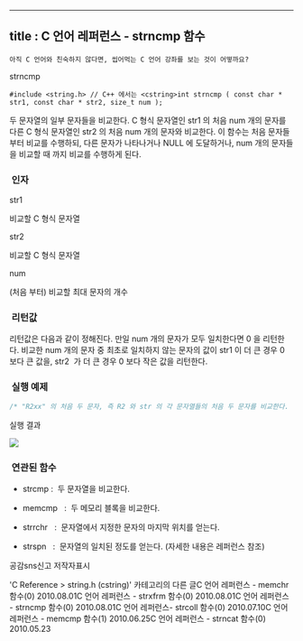 ----------------
title : C 언어 레퍼런스 - strncmp 함수
--------------



```warning
아직 C 언어와 친숙하지 않다면, 씹어먹는 C 언어 강좌를 보는 것이 어떻까요?
```


strncmp



```info
#include <string.h> // C++ 에서는 <cstring>int strncmp ( const char * str1, const char * str2, size_t num );
```


두 문자열의 일부 문자들을 비교한다. 
C 형식 문자열인 str1 의 처음 num 개의 문자를 다른 C 형식 문자열인 str2 의 처음 num 개의 문자와 비교한다.
이 함수는 처음 문자들 부터 비교를 수행하되, 다른 문자가 나타나거나 NULL 에 도달하거나, num 개의 문자들을 비교할 때 까지 비교를 수행하게 된다. 



###  인자




str1

비교할 C 형식 문자열

str2

비교할 C 형식 문자열

num

(처음 부터) 비교할 최대 문자의 개수



###  리턴값





리턴값은 다음과 같이 정해진다.
만일 num 개의 문자가 모두 일치한다면 0 을 리턴한다.
비교한 num 개의 문자 중 최초로 일치하지 않는 문자의 값이 str1 이 더 큰 경우 0 보다 큰 값을, str2  가 더 큰 경우 0 보다 작은 값을 리턴한다. 



###  실행 예제


```cpp
/* "R2xx" 의 처음 두 문자, 즉 R2 와 str 의 각 문자열들의 처음 두 문자를 비교한다. 이 예제는http://www.cplusplus.com/reference/clibrary/cstring/strncmp/에서 가져왔습니다. */#include <stdio.h>#include <string.h>int main (){    char str[][5] = { "R2D2" , "C3PO" , "R2A6" };    int n;    puts ("Looking for R2 astromech droids...");    for (n=0 ; n<3 ; n++)        if (strncmp (str[n],"R2xx",2) == 0)        {            printf ("found %s\n",str[n]);        }        return 0;}
```

실행 결과


![](http://img1.daumcdn.net/thumb/R1920x0/?fname=http%3A%2F%2Fcfile27.uf.tistory.com%2Fimage%2F11111F374C54DB6A68C480)





###  연관된 함수





* strcmp
 :  두 문자열을 비교한다.  



* memcmp
  :  두 메모리 블록을 비교한다.  



* strrchr
  :  문자열에서 지정한 문자의 마지막 위치를 얻는다. 

* strspn
  :  문자열의 일치된 정도를 얻는다. (자세한 내용은 레퍼런스 참조) 







공감sns신고
저작자표시

'C Reference > string.h (cstring)' 카테고리의 다른 글C 언어 레퍼런스 - memchr 함수(0)
2010.08.01C 언어 레퍼런스 - strxfrm 함수(0)
2010.08.01C 언어 레퍼런스 - strncmp 함수(0)
2010.08.01C 언어 레퍼런스- strcoll 함수(0)
2010.07.10C 언어 레퍼런스 - memcmp 함수(1)
2010.06.25C 언어 레퍼런스 - strncat 함수(0)
2010.05.23


